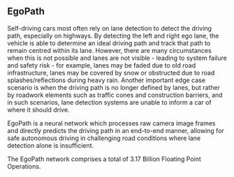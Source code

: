 ## EgoPath
Self-driving cars most often rely on lane detection to detect the driving path, especially on highways. By detecting the left and right ego lane, the vehicle is able to determine an ideal driving path and track that path to remain centred within its lane. However, there are many circumstances when this is not possible and lanes are not visible - leading to system failure and safety risk - for example, lanes may be faded due to old road infrastructure, lanes may be covered by snow or obstructed due to road splashes/reflections during heavy rain. Another important edge case scenario is when the driving path is no longer defined by lanes, but rather by roadwork elements such as traffic cones and construction barriers, and in such scenarios, lane detection systems are unable to inform a car of where it should drive. 

EgoPath is a neural network which processes raw camera image frames and directly predicts the driving path in an end-to-end manner, allowing for safe autonomous driving in challenging road conditions where lane detection alone is insufficient.

The EgoPath network comprises a total of 3.17 Billion Floating Point Operations.
